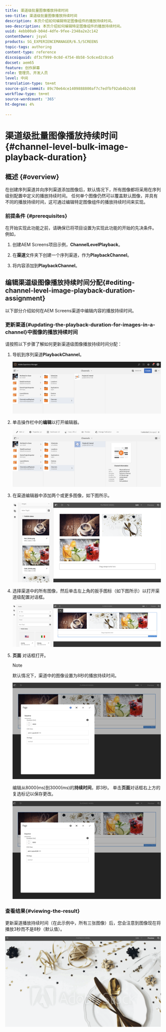 ```yaml
---
title: 渠道级批量图像播放持续时间
seo-title: 渠道级批量图像播放持续时间
description: 本页介绍如何编辑特定图像组件的播放持续时间。
seo-description: 本页介绍如何编辑特定图像组件的播放持续时间。
uuid: 4ebb00a9-b04d-4dfe-9fee-2348a2e2c142
contentOwner: jsyal
products: SG_EXPERIENCEMANAGER/6.5/SCREENS
topic-tags: authoring
content-type: reference
discoiquuid: df3cf999-0c8d-4754-8b58-5c6ced2c8ca5
docset: aem65
feature: 创作屏幕
role: 管理员、开发人员
level: 中间
translation-type: tm+mt
source-git-commit: 89c70e64ce1409888800af7c7edfbf92ab4b2c68
workflow-type: tm+mt
source-wordcount: '365'
ht-degree: 4%

---
```



# 渠道级批量图像播放持续时间{#channel-level-bulk-image-playback-duration}

## 概述 {#overview}

在创建序列渠道并向序列渠道添加图像后，默认情况下，所有图像都将采用在序列级别配置中定义的播放持续时间。 任何单个图像仍然可以覆盖默认图像，并具有不同的播放持续时间，这可通过编辑特定图像组件的播放持续时间来实现。

### 前提条件 {#prerequisites}

在开始实现此功能之前，请确保已将项目设置为实现此功能的开始的先决条件。 例如，

1. 创建AEM Screens项目示例，**ChannelLevelPlayback**。

1. 在&#x200B;**渠道**&#x200B;文件夹下创建一个序列渠道，作为&#x200B;**PlaybackChannel**。

1. 将内容添加到&#x200B;**PlaybackChannel**。

## 编辑渠道级图像播放持续时间分配{#editing-channel-level-image-playback-duration-assignment}

以下部分介绍如何在AEM Screens渠道中编辑内容的播放持续时间。

### 更新渠道{#updating-the-playback-duration-for-images-in-a-channel}中图像的播放持续时间

请按照以下步骤了解如何更新渠道级图像播放持续时间分配：

1. 导航到序列渠道&#x200B;**PlaybackChannel**。

   ![screen_shot_2019-06-24at62818pm](assets/screen_shot_2019-06-24at62818pm.png)

1. 单击操作栏中的&#x200B;**编辑**&#x200B;以打开编辑器。

   ![screen_shot_2019-06-24at70141pm](assets/screen_shot_2019-06-24at70141pm.png)

1. 在渠道编辑器中添加两个或更多图像，如下图所示。

   ![screen_shot_2019-06-24at90534pm](assets/screen_shot_2019-06-24at90534pm.png)

1. 选择渠道中的所有图像，然后单击左上角的扳手图标（如下图所示）以打开渠道级配置对话框。

   ![screen_shot_2019-06-25at95945am](assets/screen_shot_2019-06-25at95945am.png)

1. **页面** 对话框打开。

   >[!NOTE]
   >默认情况下，渠道中的图像设置为8秒的播放持续时间。

   ![screen_shot_2019-06-25at100343am](assets/screen_shot_2019-06-25at100343am.png)

   编辑从8000(ms)到3000(ms)的&#x200B;**持续时间**，即3秒。 单击&#x200B;**页面**&#x200B;对话框右上方的复选标记以保存更改。

   ![screen_shot_2019-06-25at101527am](assets/screen_shot_2019-06-25at101527am.png)

### 查看结果{#viewing-the-result}

更新渠道播放持续时间（在此示例中，所有三张图像）后，您会注意到图像现在将播放3秒而不是8秒（默认值）。

![渠道_预览](assets/channel_preview.gif)


